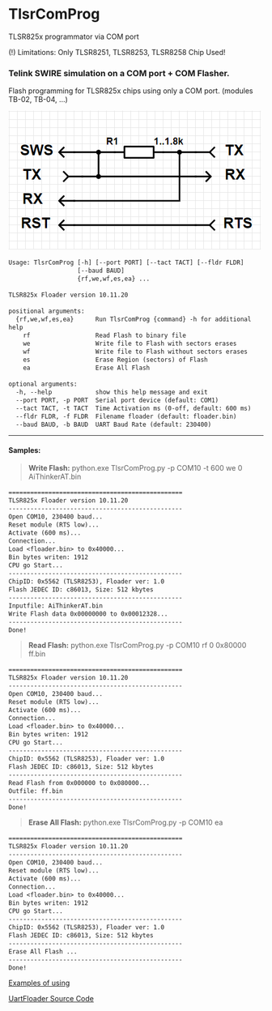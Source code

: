 # TlsrComProg
TLSR825x programmator via COM port

(!) Limitations: Only TLSR8251, TLSR8253, TLSR8258 Chip Used!

### Telink SWIRE simulation on a COM port + COM Flasher.

Flash programming for TLSR825x chips using only a COM port.
(modules TB-02, TB-04, ...)

![SCH](https://github.com/pvvx/TlsrComProg825x/blob/main/Doc/img/schematic.gif)

    Usage: TlsrComProg [-h] [--port PORT] [--tact TACT] [--fldr FLDR]
                       [--baud BAUD]
                       {rf,we,wf,es,ea} ...
    
    TLSR825x Floader version 10.11.20
    
    positional arguments:
      {rf,we,wf,es,ea}      Run TlsrComProg {command} -h for additional help
        rf                  Read Flash to binary file
        we                  Write file to Flash with sectors erases
        wf                  Write file to Flash without sectors erases
        es                  Erase Region (sectors) of Flash
        ea                  Erase All Flash
    
    optional arguments:
      -h, --help            show this help message and exit
      --port PORT, -p PORT  Serial port device (default: COM1)
      --tact TACT, -t TACT  Time Activation ms (0-off, default: 600 ms)
      --fldr FLDR, -f FLDR  Filename floader (default: floader.bin)
      --baud BAUD, -b BAUD  UART Baud Rate (default: 230400)


------------

#### Samples:
> **Write Flash:** python.exe TlsrComProg.py -p COM10 -t 600 we 0 AiThinkerAT.bin

```
================================================
TLSR825x Floader version 10.11.20
------------------------------------------------
Open COM10, 230400 baud...
Reset module (RTS low)...
Activate (600 ms)...
Connection...
Load <floader.bin> to 0x40000...
Bin bytes writen: 1912
CPU go Start...
------------------------------------------------
ChipID: 0x5562 (TLSR8253), Floader ver: 1.0
Flash JEDEC ID: c86013, Size: 512 kbytes
------------------------------------------------
Inputfile: AiThinkerAT.bin
Write Flash data 0x00000000 to 0x00012328...
------------------------------------------------
Done!
```
> **Read Flash:** python.exe TlsrComProg.py -p COM10 rf 0 0x80000 ff.bin
```
================================================
TLSR825x Floader version 10.11.20
------------------------------------------------
Open COM10, 230400 baud...
Reset module (RTS low)...
Activate (600 ms)...
Connection...
Load <floader.bin> to 0x40000...
Bin bytes writen: 1912
CPU go Start...
------------------------------------------------
ChipID: 0x5562 (TLSR8253), Floader ver: 1.0
Flash JEDEC ID: c86013, Size: 512 kbytes
------------------------------------------------
Read Flash from 0x000000 to 0x080000...
Outfile: ff.bin
------------------------------------------------
Done!
```
> **Erase All Flash:** python.exe TlsrComProg.py -p COM10 ea
```
================================================
TLSR825x Floader version 10.11.20
------------------------------------------------
Open COM10, 230400 baud...
Reset module (RTS low)...
Activate (600 ms)...
Connection...
Load <floader.bin> to 0x40000...
Bin bytes writen: 1912
CPU go Start...
------------------------------------------------
ChipID: 0x5562 (TLSR8253), Floader ver: 1.0
Flash JEDEC ID: c86013, Size: 512 kbytes
------------------------------------------------
Erase All Flash ...
------------------------------------------------
Done!
```

[Examples of using](https://github.com/pvvx/TlsrComProg825x/tree/master/Doc)

[UartFloader Source Code](https://github.com/pvvx/TlsrComProg825x/tree/master/Uartfloader)


